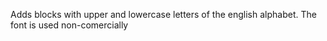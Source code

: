 Adds blocks with upper and lowercase letters of the english alphabet.
The font is used non-comercially
